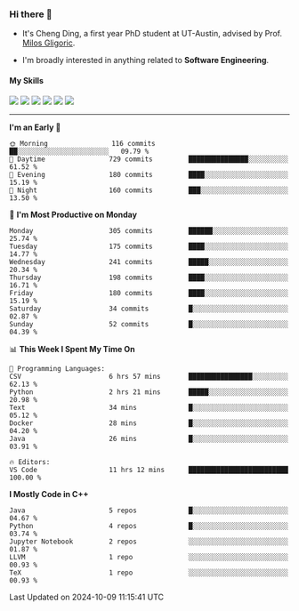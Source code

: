 ### Hi there 👋

* It's Cheng Ding, a first year PhD student at UT-Austin, advised by Prof. [Milos Gligoric](https://users.ece.utexas.edu/~gligoric/).

* I'm broadly interested in anything related to **Software Engineering**.

#### My Skills

![](https://img.shields.io/badge/C++-65318e?logo=cplusplus&logoColor=fff)
![](https://img.shields.io/badge/Python-3e74a2?logo=python&logoColor=fff)
![](https://img.shields.io/badge/C-5654a2?logo=c&logoColor=fff)
![](https://img.shields.io/badge/Go-00aaff?logo=go&logoColor=fff)
![](https://img.shields.io/badge/Docker-0088ff?logo=docker&logoColor=fff)
![](https://img.shields.io/badge/Apache-D22128?logo=apache&logoColor=fff)

---
<!--START_SECTION:waka-->
**I'm an Early 🐤** 

```text
🌞 Morning                116 commits         ██░░░░░░░░░░░░░░░░░░░░░░░   09.79 % 
🌆 Daytime                729 commits         ███████████████░░░░░░░░░░   61.52 % 
🌃 Evening                180 commits         ████░░░░░░░░░░░░░░░░░░░░░   15.19 % 
🌙 Night                  160 commits         ███░░░░░░░░░░░░░░░░░░░░░░   13.50 % 
```
📅 **I'm Most Productive on Monday** 

```text
Monday                   305 commits         ██████░░░░░░░░░░░░░░░░░░░   25.74 % 
Tuesday                  175 commits         ████░░░░░░░░░░░░░░░░░░░░░   14.77 % 
Wednesday                241 commits         █████░░░░░░░░░░░░░░░░░░░░   20.34 % 
Thursday                 198 commits         ████░░░░░░░░░░░░░░░░░░░░░   16.71 % 
Friday                   180 commits         ████░░░░░░░░░░░░░░░░░░░░░   15.19 % 
Saturday                 34 commits          █░░░░░░░░░░░░░░░░░░░░░░░░   02.87 % 
Sunday                   52 commits          █░░░░░░░░░░░░░░░░░░░░░░░░   04.39 % 
```


📊 **This Week I Spent My Time On** 

```text
💬 Programming Languages: 
CSV                      6 hrs 57 mins       ████████████████░░░░░░░░░   62.13 % 
Python                   2 hrs 21 mins       █████░░░░░░░░░░░░░░░░░░░░   20.98 % 
Text                     34 mins             █░░░░░░░░░░░░░░░░░░░░░░░░   05.12 % 
Docker                   28 mins             █░░░░░░░░░░░░░░░░░░░░░░░░   04.20 % 
Java                     26 mins             █░░░░░░░░░░░░░░░░░░░░░░░░   03.91 % 

🔥 Editors: 
VS Code                  11 hrs 12 mins      █████████████████████████   100.00 % 
```

**I Mostly Code in C++** 

```text
Java                     5 repos             █░░░░░░░░░░░░░░░░░░░░░░░░   04.67 % 
Python                   4 repos             █░░░░░░░░░░░░░░░░░░░░░░░░   03.74 % 
Jupyter Notebook         2 repos             ░░░░░░░░░░░░░░░░░░░░░░░░░   01.87 % 
LLVM                     1 repo              ░░░░░░░░░░░░░░░░░░░░░░░░░   00.93 % 
TeX                      1 repo              ░░░░░░░░░░░░░░░░░░░░░░░░░   00.93 % 
```




 Last Updated on 2024-10-09 11:15:41 UTC
<!--END_SECTION:waka-->
